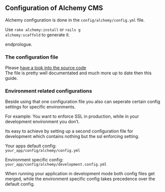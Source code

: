 Configuration of Alchemy CMS
----------------------------

Alchemy configuration is done in the
<code>config/alchemy/config.yml</code> file.

Use <code>rake alchemy:install</code> or <code>rails g
alchemy:scaffold</code> to generate it.

endprologue.

### The configuration file

Please [have a look into the source
code](https://raw.github.com/magiclabs/alchemy_cms/master/config/alchemy/config.yml)\
The file is pretty well documentated and much more up to date then this
guide.

### Environment related configurations

Beside using that one configuration file you also can seperate certain
config settings for specific environments.

For example: You want to enforce SSL in production, while in your
development environment you don’t.

Its easy to achieve by setting up a second configuration file for
development which contains nothing but the ssl enforcing setting.

Your apps default config:\
<code>your\_app/config/alchemy/config.yml</code>

Environment specific config:\
<code>your\_app/config/alchemy/development.config.yml</code>

When running your application in development mode both config files get
merged, while the environment specific config takes precedence over the
default config.
